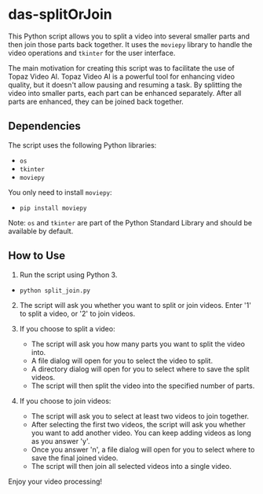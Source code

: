 # das-splitOrJoin

This Python script allows you to split a video into several smaller parts and then join those parts back together. It uses the `moviepy` library to handle the video operations and `tkinter` for the user interface.

The main motivation for creating this script was to facilitate the use of Topaz Video AI. Topaz Video AI is a powerful tool for enhancing video quality, but it doesn't allow pausing and resuming a task. By splitting the video into smaller parts, each part can be enhanced separately. After all parts are enhanced, they can be joined back together.

## Dependencies

The script uses the following Python libraries:

- `os`
- `tkinter`
- `moviepy`

You only need to install `moviepy`:

- `pip install moviepy`

Note: `os` and `tkinter` are part of the Python Standard Library and should be available by default.

## How to Use

1. Run the script using Python 3.

- `python split_join.py`

2. The script will ask you whether you want to split or join videos. Enter '1' to split a video, or '2' to join videos.

3. If you choose to split a video:
   - The script will ask you how many parts you want to split the video into.
   - A file dialog will open for you to select the video to split.
   - A directory dialog will open for you to select where to save the split videos.
   - The script will then split the video into the specified number of parts.

4. If you choose to join videos:
   - The script will ask you to select at least two videos to join together.
   - After selecting the first two videos, the script will ask you whether you want to add another video. You can keep adding videos as long as you answer 'y'.
   - Once you answer 'n', a file dialog will open for you to select where to save the final joined video.
   - The script will then join all selected videos into a single video.

Enjoy your video processing!
